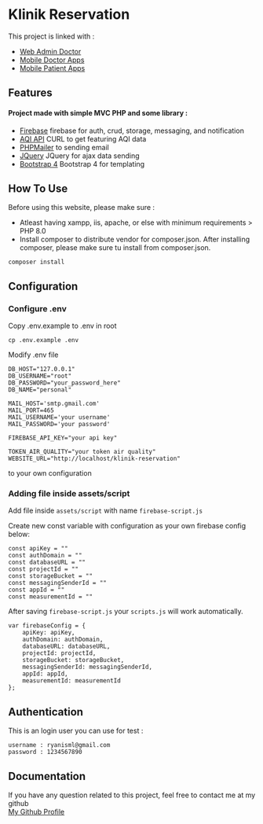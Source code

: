 # Klinik Reservation
This project is linked with :
- [Web Admin Doctor](https://github.com/ryanisml/klinik-reservation)
- [Mobile Doctor Apps](https://github.com/ryanisml/ismailid-dokter-app)
- [Mobile Patient Apps](https://github.com/ryanisml/ismailid-pasien-app)

## Features
#### Project made with simple MVC PHP and some library :
- [Firebase](https://console.firebase.google.com/) firebase for auth, crud, storage, messaging, and notification
- [AQI API](https://aqicn.org/city/indonesia/samarinda) CURL to get featuring AQI data
- [PHPMailer](https://github.com/PHPMailer/PHPMailer) to sending email
- [JQuery](https://jquery.com/) JQuery for ajax data sending
- [Bootstrap 4](https://getbootstrap.com/) Bootstrap 4 for templating

## How To Use
Before using this website, please make sure :
* Atleast having xampp, iis, apache, or else with minimum requirements > PHP 8.0
* Install composer to distribute vendor for composer.json.
After installing composer, please make sure tu install from composer.json.
```
composer install
```

## Configuration
### Configure .env
Copy .env.example to .env in root
```
cp .env.example .env
```
Modify .env file
```
DB_HOST="127.0.0.1"
DB_USERNAME="root"
DB_PASSWORD="your_password_here"
DB_NAME="personal"

MAIL_HOST='smtp.gmail.com'
MAIL_PORT=465
MAIL_USERNAME='your username'
MAIL_PASSWORD='your password'

FIREBASE_API_KEY="your api key"

TOKEN_AIR_QUALITY="your token air quality"
WEBSITE_URL="http://localhost/klinik-reservation"
```
to your own configuration

### Adding file inside assets/script
Add file inside `assets/script` with name `firebase-script.js`

Create new const variable with configuration as your own firebase config below:
```
const apiKey = ""
const authDomain = ""
const databaseURL = ""
const projectId = ""
const storageBucket = ""
const messagingSenderId = ""
const appId = ""
const measurementId = ""
```

After saving `firebase-script.js` your `scripts.js` will work automatically.
```
var firebaseConfig = {
    apiKey: apiKey,
    authDomain: authDomain,
    databaseURL: databaseURL,
    projectId: projectId,
    storageBucket: storageBucket,
    messagingSenderId: messagingSenderId,
    appId: appId,
    measurementId: measurementId
};
```

## Authentication
This is an login user you can use for test :
```
username : ryanisml@gmail.com
password : 1234567890
```

## Documentation
If you have any question related to this project, feel free to contact me at my github <br/>
[My Github Profile](https://github.com/ryanisml)
